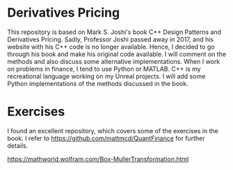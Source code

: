 # Derivatives Pricing
This repository is based on Mark S. Joshi's book C++ Design Patterns and Derivatives Pricing. Sadly, Professor Joshi passed away in 2017, and his website with his C++ code is no longer available. Hence, I decided to go through his book and make his original code available. I will comment on the methods and also discuss some alternative implementations. When I work on problems in finance, I tend to use Python or MATLAB. C++ is my recreational language working on my Unreal projects. I will add some Python implementations of the methods discussed in the book.  

# Exercises
I found an excellent repository, which covers some of the exercises in the book. I refer to https://github.com/mattmcd/QuantFinance for further details.


https://mathworld.wolfram.com/Box-MullerTransformation.html
 
